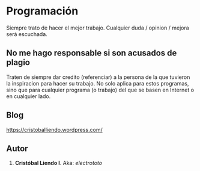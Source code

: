 # Programación
Siempre trato de hacer el mejor trabajo. Cualquier duda / opinion / mejora será escuchada.

## No me hago responsable si son acusados de plagio
Traten de siempre dar credito (referenciar) a la persona de la que tuvieron la inspiracion para hacer su trabajo. No solo aplica para estos programas, sino que para cualquier programa (o trabajo) del que se basen en Internet o en cualquier lado. 

Blog
----
<https://cristoballiendo.wordpress.com/>

Autor
-----
1. **Cristóbal Liendo I**. Aka: *electrototo*

